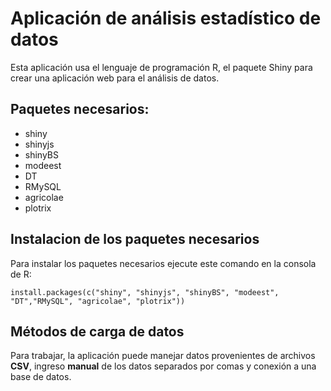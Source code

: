 # Aplicación de análisis estadístico de datos

Esta aplicación usa el lenguaje de programación R, el paquete Shiny para crear una aplicación web para el análisis de datos.

## Paquetes necesarios:

* shiny
* shinyjs
* shinyBS
* modeest
* DT
* RMySQL
* agricolae
* plotrix

## Instalacion de los paquetes necesarios

Para instalar los paquetes necesarios ejecute este comando en la consola de R:

`install.packages(c("shiny", "shinyjs", "shinyBS", "modeest", "DT","RMySQL", "agricolae", "plotrix"))`

## Métodos de carga de datos

Para trabajar, la aplicación puede manejar datos provenientes de archivos **CSV**, ingreso **manual** de los datos separados por comas y conexión a una base de datos.
